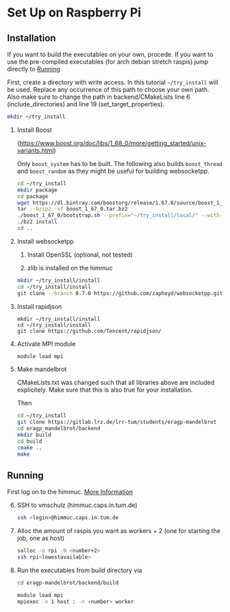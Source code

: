 # Set Up on Raspberry Pi

## Installation

If you want to build the executables on your own, procede. If you want to use the pre-compiled executables (for arch debian stretch raspis) jump directly to [Running](#running)

First, create a directory with write access. In this tutorial `~/try_install` will be used. Replace any occurrence of this path to choose your own path. Also make sure to change the path in backend/CMakeLists line 6 (include_directories) and line 19 (set_target_properties).

```bash
mkdir ~/try_install
```

1. Install Boost 

    (https://www.boost.org/doc/libs/1_68_0/more/getting_started/unix-variants.html)

    Only `boost_system` has to be built. The following also builds `boost_thread` and `boost_random` as they might be useful for building websocketpp.

    ```bash
    cd ~/try_install
    mkdir package
    cd package
    wget https://dl.bintray.com/boostorg/release/1.67.0/source/boost_1_67_0.tar.bz2
    tar --bzip2 -xf boost_1_67_0.tar.bz2
    ./boost_1_67_0/bootstrap.sh --prefix="~/try_install/local/" --with-libraries=system,thread,random
    ./bz2 install
    cd ..
    ```

2. Install websocketpp

    1. Install OpenSSL (optional, not tested)

    2. zlib is installed on the himmuc

    ```bash
    mkdir ~/try_install/install
    cd ~/try_install/install
    git clone --branch 0.7.0 https://github.com/zaphoyd/websocketpp.git websocketpp --depth 1
    ```

3. Install rapidjson

    ```
    mkdir ~/try_install/install
    cd ~/try_install/install
    git clone https://github.com/Tencent/rapidjson/
    ```

4. Activate MPI module

    ```bash
    module load mpi
    ```


5. Make mandelbrot

    CMakeLists.txt was changed such that all libraries above are included explicitely. Make sure that this is also true for your installation.

    Then
    ```bash
    cd ~/try_install
    git clone https://gitlab.lrz.de/lrr-tum/students/eragp-mandelbrot
    cd eragp_mandelbrot/backend
    mkdir build
    cd build
    cmake ..
    make
    ```
## Running

First log on to the himmuc. [More Information](http://www.caps.in.tum.de/hw/himmuc/quick-start/)

6. SSH to vmschulz (himmuc.caps.in.tum.de)

   ```bash
   ssh <login>@himmuc.caps.in.tum.de
   ```

7. Alloc the amount of raspis you want as workers + 2 (one for starting the job, one as host)
    
    ```bash
    salloc -p rpi -N <number+2>
    ssh rpi<lowestavailable>
    ```

8. Run the executables from build directory via

    ```bash
    cd eragp-mandelbrot/backend/build
    
    module load mpi
    mpiexec -n 1 host : -n <number> worker
    ```
